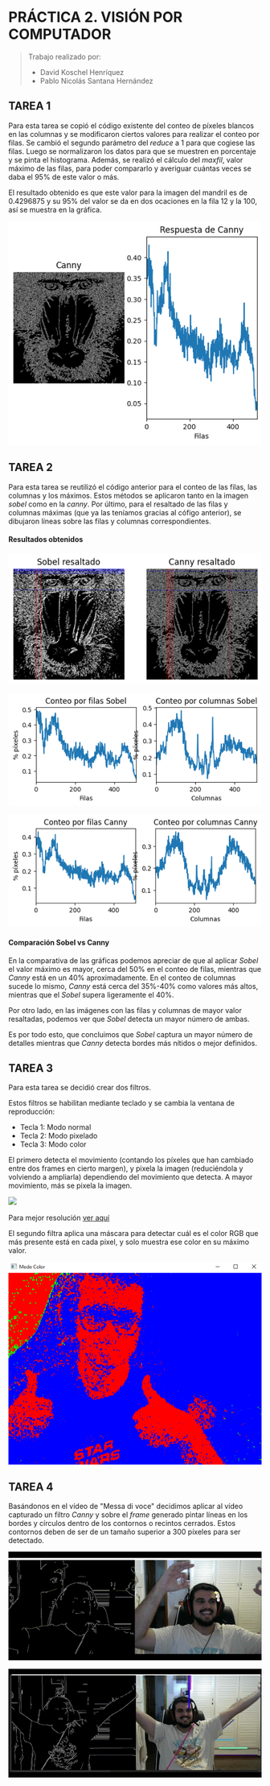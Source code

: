 # PRÁCTICA 2. VISIÓN POR COMPUTADOR

> Trabajo realizado por:
> - David Koschel Henríquez
> - Pablo Nicolás Santana Hernández

## TAREA 1

Para esta tarea se copió el código existente del conteo de píxeles blancos en las columnas y se modificaron ciertos valores para realizar el conteo
por filas. Se cambió el segundo parámetro del _reduce_ a 1 para que cogiese las filas. Luego se normalizaron los datos
para que se muestren en porcentaje y se pinta el histograma. Además, se realizó el cálculo del _maxfil_, valor máximo de 
las filas, para poder compararlo y averiguar cuántas veces se daba el 95% de este valor o más.

El resultado obtenido es que este valor para la imagen del mandril es de 0.4296875 y su 95% del valor se da en dos ocaciones
en la fila 12 y la 100, así se muestra en la gráfica.

![](results/t1_canny.png)

## TAREA 2
Para esta tarea se reutilizó el código anterior para el conteo de las filas, las columnas y los máximos. Estos métodos
se aplicaron tanto en la imagen _sobel_ como en la _canny_. Por último, para el resaltado de las filas y columnas
máximas (que ya las teníamos gracias al cófigo anterior), se dibujaron líneas sobre las filas y columnas
correspondientes.


#### Resultados obtenidos

![](results/t2_marked_images.png)

![](results/t2_count_sobel.png)

![](results/t2_count_canny.png)

#### Comparación Sobel vs Canny
En la comparativa de las gráficas podemos apreciar de que al aplicar _Sobel_ el valor máximo es mayor, cerca del 50%
en el conteo de filas, mientras que _Canny_ está en un 40% aproximadamente. En el conteo de columnas sucede lo mismo, _Canny_ está
cerca del 35%-40% como valores más altos, mientras que el _Sobel_ supera ligeramente el 40%.

Por otro lado, en las imágenes con las filas y columnas de mayor valor resaltadas, podemos ver que _Sobel_ detecta un mayor
número de ambas. 

Es por todo esto, que concluimos que _Sobel_ captura un mayor número de detalles mientras que _Canny_ detecta bordes
más nítidos o mejor definidos.

## TAREA 3

Para esta tarea se decidió crear dos filtros.

Estos filtros se habilitan mediante teclado y se cambia la ventana de reproducción:
- Tecla 1: Modo normal
- Tecla 2: Modo pixelado
- Tecla 3: Modo color

El primero detecta el movimiento (contando los píxeles que han cambiado entre dos frames en cierto margen), y pixela la
imagen (reduciéndola y volviendo a ampliarla) dependiendo del movimiento que detecta. A mayor movimiento, más se pixela la
imagen.

![](results/t3_gif.gif)

Para mejor resolución [ver aquí](results/video.mp4)

El segundo filtra aplica una máscara para detectar cuál es el color RGB que más presente está en cada pixel, y solo
muestra ese color en su máximo valor.

![](results/t3_color_img.png)


## TAREA 4

Basándonos en el vídeo de "Messa di voce" decidimos aplicar al vídeo capturado un filtro _Canny_ y sobre el _frame_ generado 
pintar líneas en los bordes y círculos dentro de los contornos o recintos cerrados. Estos contornos deben de ser de un 
tamaño superior a 300 píxeles para ser detectado.

![gif_circles](results/t4_gif1.gif)


![gif_lines](results/t4_gif2.gif)
